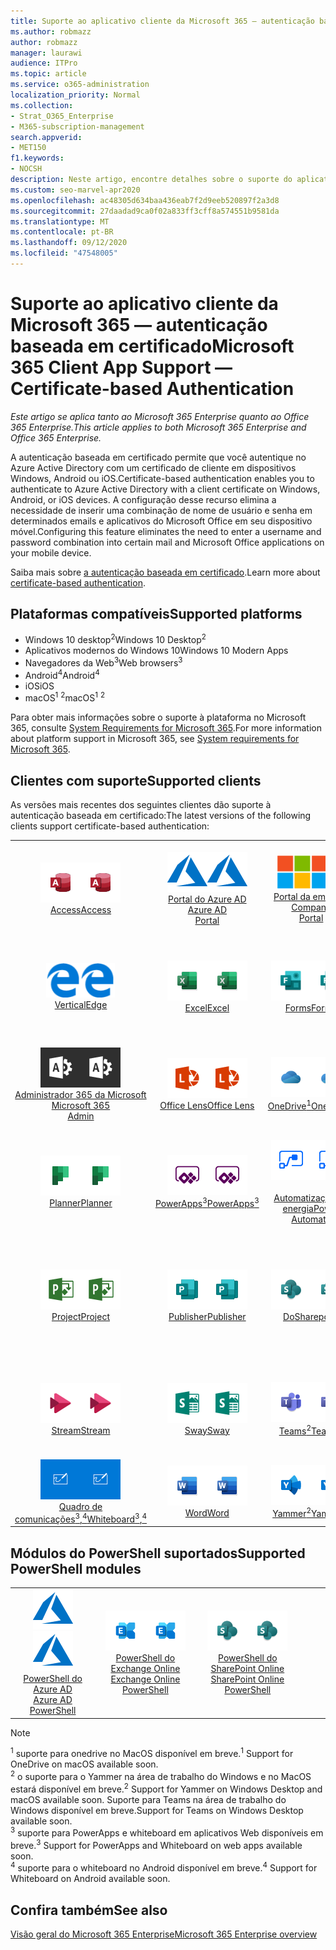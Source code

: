 ```yaml
---
title: Suporte ao aplicativo cliente da Microsoft 365 — autenticação baseada em certificado
ms.author: robmazz
author: robmazz
manager: laurawi
audience: ITPro
ms.topic: article
ms.service: o365-administration
localization_priority: Normal
ms.collection:
- Strat_O365_Enterprise
- M365-subscription-management
search.appverid:
- MET150
f1.keywords:
- NOCSH
description: Neste artigo, encontre detalhes sobre o suporte do aplicativo cliente do Microsoft 365 para autenticação baseada em certificado.
ms.custom: seo-marvel-apr2020
ms.openlocfilehash: ac48305d634baa436eab7f2d9eeb520897f2a3d8
ms.sourcegitcommit: 27daadad9ca0f02a833ff3cff8a574551b9581da
ms.translationtype: MT
ms.contentlocale: pt-BR
ms.lasthandoff: 09/12/2020
ms.locfileid: "47548005"
---
```

# <a name="microsoft-365-client-app-support--certificate-based-authentication"></a><span data-ttu-id="8f6ef-103">Suporte ao aplicativo cliente da Microsoft 365 — autenticação baseada em certificado</span><span class="sxs-lookup"><span data-stu-id="8f6ef-103">Microsoft 365 Client App Support — Certificate-based Authentication</span></span>

<span data-ttu-id="8f6ef-104">*Este artigo se aplica tanto ao Microsoft 365 Enterprise quanto ao Office 365 Enterprise.*</span><span class="sxs-lookup"><span data-stu-id="8f6ef-104">*This article applies to both Microsoft 365 Enterprise and Office 365 Enterprise.*</span></span>

<span data-ttu-id="8f6ef-105">A autenticação baseada em certificado permite que você autentique no Azure Active Directory com um certificado de cliente em dispositivos Windows, Android ou iOS.</span><span class="sxs-lookup"><span data-stu-id="8f6ef-105">Certificate-based authentication enables you to authenticate to Azure Active Directory with a client certificate on Windows, Android, or iOS devices.</span></span> <span data-ttu-id="8f6ef-106">A configuração desse recurso elimina a necessidade de inserir uma combinação de nome de usuário e senha em determinados emails e aplicativos do Microsoft Office em seu dispositivo móvel.</span><span class="sxs-lookup"><span data-stu-id="8f6ef-106">Configuring this feature eliminates the need to enter a username and password combination into certain mail and Microsoft Office applications on your mobile device.</span></span>

<span data-ttu-id="8f6ef-107">Saiba mais sobre [a autenticação baseada em certificado](https://docs.microsoft.com/azure/active-directory/authentication/active-directory-certificate-based-authentication-get-started).</span><span class="sxs-lookup"><span data-stu-id="8f6ef-107">Learn more about [certificate-based authentication](https://docs.microsoft.com/azure/active-directory/authentication/active-directory-certificate-based-authentication-get-started).</span></span>

## <a name="supported-platforms"></a><span data-ttu-id="8f6ef-108">Plataformas compatíveis</span><span class="sxs-lookup"><span data-stu-id="8f6ef-108">Supported platforms</span></span>

 - <span data-ttu-id="8f6ef-109">Windows 10 desktop<sup>2</sup></span><span class="sxs-lookup"><span data-stu-id="8f6ef-109">Windows 10 Desktop<sup>2</sup></span></span>
 - <span data-ttu-id="8f6ef-110">Aplicativos modernos do Windows 10</span><span class="sxs-lookup"><span data-stu-id="8f6ef-110">Windows 10 Modern Apps</span></span>
 - <span data-ttu-id="8f6ef-111">Navegadores da Web<sup>3</sup></span><span class="sxs-lookup"><span data-stu-id="8f6ef-111">Web browsers<sup>3</sup></span></span>
 - <span data-ttu-id="8f6ef-112">Android<sup>4</sup></span><span class="sxs-lookup"><span data-stu-id="8f6ef-112">Android<sup>4</sup></span></span>
 - <span data-ttu-id="8f6ef-113">iOS</span><span class="sxs-lookup"><span data-stu-id="8f6ef-113">iOS</span></span>
 - <span data-ttu-id="8f6ef-114">macOS<sup>1</sup> <sup>2</sup></span><span class="sxs-lookup"><span data-stu-id="8f6ef-114">macOS<sup>1</sup> <sup>2</sup></span></span>

<span data-ttu-id="8f6ef-115">Para obter mais informações sobre o suporte à plataforma no Microsoft 365, consulte [System Requirements for Microsoft 365](https://products.office.com/office-system-requirements).</span><span class="sxs-lookup"><span data-stu-id="8f6ef-115">For more information about platform support in Microsoft 365, see [System requirements for Microsoft 365](https://products.office.com/office-system-requirements).</span></span>

## <a name="supported-clients"></a><span data-ttu-id="8f6ef-116">Clientes com suporte</span><span class="sxs-lookup"><span data-stu-id="8f6ef-116">Supported clients</span></span>

<span data-ttu-id="8f6ef-117">As versões mais recentes dos seguintes clientes dão suporte à autenticação baseada em certificado:</span><span class="sxs-lookup"><span data-stu-id="8f6ef-117">The latest versions of the following clients support certificate-based authentication:</span></span>

| | | | | | |
|:---:|:---:|:---:|:---:|:---:|:---:|
| <span data-ttu-id="8f6ef-118">![Ícone do Access](../media/o365-access-64x64.png)</span><span class="sxs-lookup"><span data-stu-id="8f6ef-118">![Access icon](../media/o365-access-64x64.png)</span></span> <br> [<span data-ttu-id="8f6ef-119">Access</span><span class="sxs-lookup"><span data-stu-id="8f6ef-119">Access</span></span>](https://products.office.com/access) | <span data-ttu-id="8f6ef-120">![Ícone do Azure](../media/o365-azure-64x64.png)</span><span class="sxs-lookup"><span data-stu-id="8f6ef-120">![Azure icon](../media/o365-azure-64x64.png)</span></span> <br> [<span data-ttu-id="8f6ef-121">Portal do Azure AD <br></span><span class="sxs-lookup"><span data-stu-id="8f6ef-121">Azure AD <br> Portal </span></span>](https://azure.microsoft.com/features/azure-portal/) | <span data-ttu-id="8f6ef-122">![Ícone do portal da empresa](../media/o365-microsoft-64x64.png)</span><span class="sxs-lookup"><span data-stu-id="8f6ef-122">![Company portal icon](../media/o365-microsoft-64x64.png)</span></span> <br> [<span data-ttu-id="8f6ef-123">Portal da empresa <br></span><span class="sxs-lookup"><span data-stu-id="8f6ef-123">Company <br> Portal </span></span>](https://docs.microsoft.com/intune-user-help/sign-in-to-the-company-portal) | <span data-ttu-id="8f6ef-124">![Ícone do Delve](../media/o365-delve-64x64.png)</span><span class="sxs-lookup"><span data-stu-id="8f6ef-124">![Delve icon](../media/o365-delve-64x64.png)</span></span> <br> [<span data-ttu-id="8f6ef-125">Delve</span><span class="sxs-lookup"><span data-stu-id="8f6ef-125">Delve</span></span>](https://products.office.com/business/intelligent-search) | <span data-ttu-id="8f6ef-126">![Ícone do Dynamics 365](../media/o365-dynamics365-64x64.png)</span><span class="sxs-lookup"><span data-stu-id="8f6ef-126">![Dynamics 365 icon](../media/o365-dynamics365-64x64.png)</span></span> <br> [<span data-ttu-id="8f6ef-127">Dynamics 365</span><span class="sxs-lookup"><span data-stu-id="8f6ef-127">Dynamics 365</span></span>](https://dynamics.microsoft.com) 
| <span data-ttu-id="8f6ef-128">![Ícone de borda](../media/o365-edge-64x64.png)</span><span class="sxs-lookup"><span data-stu-id="8f6ef-128">![Edge icon](../media/o365-edge-64x64.png)</span></span> <br> [<span data-ttu-id="8f6ef-129">Vertical</span><span class="sxs-lookup"><span data-stu-id="8f6ef-129">Edge</span></span>](https://www.microsoft.com/windows/microsoft-edge) | <span data-ttu-id="8f6ef-130">![Ícone do Excel](../media/o365-excel-64x64.png)</span><span class="sxs-lookup"><span data-stu-id="8f6ef-130">![Excel icon](../media/o365-excel-64x64.png)</span></span> <br> [<span data-ttu-id="8f6ef-131">Excel</span><span class="sxs-lookup"><span data-stu-id="8f6ef-131">Excel</span></span>](https://products.office.com/excel) | <span data-ttu-id="8f6ef-132">![Ícone do Forms](../media/o365-forms-64x64.png)</span><span class="sxs-lookup"><span data-stu-id="8f6ef-132">![Forms icon](../media/o365-forms-64x64.png)</span></span> <br> [<span data-ttu-id="8f6ef-133">Forms</span><span class="sxs-lookup"><span data-stu-id="8f6ef-133">Forms</span></span>](https://flow.microsoft.com/connectors/shared_microsoftforms/microsoft-forms/) | <span data-ttu-id="8f6ef-134">![Ícone do Kaizala](../media/o365-kaizala-64x64.png)</span><span class="sxs-lookup"><span data-stu-id="8f6ef-134">![Kaizala icon](../media/o365-kaizala-64x64.png)</span></span> <br> [<span data-ttu-id="8f6ef-135">Kaizala</span><span class="sxs-lookup"><span data-stu-id="8f6ef-135">Kaizala</span></span>](https://products.office.com/en/business/microsoft-kaizala) | <span data-ttu-id="8f6ef-136">![Ícone de Office.com](../media/o365-office-64x64.png)</span><span class="sxs-lookup"><span data-stu-id="8f6ef-136">![Office.com icon](../media/o365-office-64x64.png)</span></span> <br> [<span data-ttu-id="8f6ef-137">Office.com</span><span class="sxs-lookup"><span data-stu-id="8f6ef-137">Office.com</span></span>](https://www.office.com/) 
| <span data-ttu-id="8f6ef-138">![Ícone de administração do Office 365](../media/o365-o365admin-64x64.png)</span><span class="sxs-lookup"><span data-stu-id="8f6ef-138">![Office 365 Admin icon](../media/o365-o365admin-64x64.png)</span></span> <br> [<span data-ttu-id="8f6ef-139">Administrador 365 da Microsoft <br></span><span class="sxs-lookup"><span data-stu-id="8f6ef-139">Microsoft 365 <br> Admin</span></span>](https://products.office.com/business/manage-office-365-admin-app) | <span data-ttu-id="8f6ef-140">![Ícone de lente](../media/o365-lens-64x64.png)</span><span class="sxs-lookup"><span data-stu-id="8f6ef-140">![Lens icon](../media/o365-lens-64x64.png)</span></span> <br> [<span data-ttu-id="8f6ef-141">Office Lens</span><span class="sxs-lookup"><span data-stu-id="8f6ef-141">Office Lens</span></span>](https://www.microsoft.com/p/office-lens/9wzdncrfj3t8?activetab=pivot%3Aoverviewtab) | <span data-ttu-id="8f6ef-142">![Ícone do OneDrive for Business](../media/o365-OneDrive-64x64.png)</span><span class="sxs-lookup"><span data-stu-id="8f6ef-142">![OneDrive for Business icon](../media/o365-OneDrive-64x64.png)</span></span> <br> [<span data-ttu-id="8f6ef-143">OneDrive<sup>1</sup></span><span class="sxs-lookup"><span data-stu-id="8f6ef-143">OneDrive<sup>1</sup></span></span>](https://products.office.com/onedrive-for-business/online-cloud-storage) |  <span data-ttu-id="8f6ef-144">![Ícone do OneNote](../media/o365-OneNote-64x64.png)</span><span class="sxs-lookup"><span data-stu-id="8f6ef-144">![OneNote icon](../media/o365-OneNote-64x64.png)</span></span> <br> [<span data-ttu-id="8f6ef-145">OneNote</span><span class="sxs-lookup"><span data-stu-id="8f6ef-145">OneNote</span></span>](https://products.office.com/onenote) | <span data-ttu-id="8f6ef-146">![Ícone do Outlook](../media/o365-outlook-64x64.png)</span><span class="sxs-lookup"><span data-stu-id="8f6ef-146">![Outlook icon](../media/o365-outlook-64x64.png)</span></span> <br> [<span data-ttu-id="8f6ef-147">Outlook</span><span class="sxs-lookup"><span data-stu-id="8f6ef-147">Outlook</span></span>](https://products.office.com/outlook) 
| <span data-ttu-id="8f6ef-148">![Ícone do Planner](../media/o365-planner-64x64.png)</span><span class="sxs-lookup"><span data-stu-id="8f6ef-148">![Planner icon](../media/o365-planner-64x64.png)</span></span> <br> [<span data-ttu-id="8f6ef-149">Planner</span><span class="sxs-lookup"><span data-stu-id="8f6ef-149">Planner</span></span>](https://products.office.com/business/task-management-software) | <span data-ttu-id="8f6ef-150">![Ícone do PowerApps](../media/o365-powerapps-64x64.png)</span><span class="sxs-lookup"><span data-stu-id="8f6ef-150">![PowerApps icon](../media/o365-powerapps-64x64.png)</span></span> <br> [<span data-ttu-id="8f6ef-151">PowerApps<sup>3</sup></span><span class="sxs-lookup"><span data-stu-id="8f6ef-151">PowerApps<sup>3</sup></span></span>](https://powerapps.microsoft.com) | <span data-ttu-id="8f6ef-152">![Ícone de automatização de energia](../media/o365-flow-64x64.png)</span><span class="sxs-lookup"><span data-stu-id="8f6ef-152">![Power Automate icon](../media/o365-flow-64x64.png)</span></span> <br> [<span data-ttu-id="8f6ef-153"><br>Automatização de energia</span><span class="sxs-lookup"><span data-stu-id="8f6ef-153">Power <br> Automate</span></span>](https://flow.microsoft.com) | <span data-ttu-id="8f6ef-154">![Ícone do PowerBI](../media/o365-powerbi-64x64.png)</span><span class="sxs-lookup"><span data-stu-id="8f6ef-154">![PowerBI icon](../media/o365-powerbi-64x64.png)</span></span> <br> [<span data-ttu-id="8f6ef-155">Power BI</span><span class="sxs-lookup"><span data-stu-id="8f6ef-155">Power BI</span></span>](https://powerbi.microsoft.com)| <span data-ttu-id="8f6ef-156">![Ícone do PowerPoint](../media/o365-powerpoint-64x64.png)</span><span class="sxs-lookup"><span data-stu-id="8f6ef-156">![PowerPoint icon](../media/o365-powerpoint-64x64.png)</span></span> <br> [<span data-ttu-id="8f6ef-157">PowerPoint</span><span class="sxs-lookup"><span data-stu-id="8f6ef-157">PowerPoint</span></span>](https://products.office.com/powerpoint) 
| <span data-ttu-id="8f6ef-158">![Ícone do Project](../media/o365-project-64x64.png)</span><span class="sxs-lookup"><span data-stu-id="8f6ef-158">![Project icon](../media/o365-project-64x64.png)</span></span> <br> [<span data-ttu-id="8f6ef-159">Project</span><span class="sxs-lookup"><span data-stu-id="8f6ef-159">Project</span></span>](https://products.office.com/project) | <span data-ttu-id="8f6ef-160">![Ícone do Publisher](../media/o365-publisher-64x64.png)</span><span class="sxs-lookup"><span data-stu-id="8f6ef-160">![Publisher icon](../media/o365-publisher-64x64.png)</span></span> <br> [<span data-ttu-id="8f6ef-161">Publisher</span><span class="sxs-lookup"><span data-stu-id="8f6ef-161">Publisher</span></span>](https://products.office.com/publisher) | <span data-ttu-id="8f6ef-162">![Ícone do SharePoint](../media/o365-sharepoint-64x64.png)</span><span class="sxs-lookup"><span data-stu-id="8f6ef-162">![SharePoint icon](../media/o365-sharepoint-64x64.png)</span></span> <br> [<span data-ttu-id="8f6ef-163">Do</span><span class="sxs-lookup"><span data-stu-id="8f6ef-163">Sharepoint</span></span>](https://products.office.com/sharepoint) | <span data-ttu-id="8f6ef-164">![Ícone do Skype for Business](../media/o365-skypeforbusiness-64x64.png)</span><span class="sxs-lookup"><span data-stu-id="8f6ef-164">![Skype for Business icon](../media/o365-skypeforbusiness-64x64.png)</span></span> <br> [<span data-ttu-id="8f6ef-165">Skype for <br> Business</span><span class="sxs-lookup"><span data-stu-id="8f6ef-165">Skype for <br> Business</span></span>](https://www.skype.com/business/) | <span data-ttu-id="8f6ef-166">![Ícone de notas auto-adesivas](../media/o365-stickynotes-64x64.png)</span><span class="sxs-lookup"><span data-stu-id="8f6ef-166">![Sticky Notes icon](../media/o365-stickynotes-64x64.png)</span></span> <br> [<span data-ttu-id="8f6ef-167">Notas auto-adesivas</span><span class="sxs-lookup"><span data-stu-id="8f6ef-167">Sticky Notes</span></span>](https://www.microsoft.com/p/microsoft-sticky-notes/9nblggh4qghw) 
| <span data-ttu-id="8f6ef-168">![Ícone do Stream](../media/o365-stream-64x64.png)</span><span class="sxs-lookup"><span data-stu-id="8f6ef-168">![Stream icon](../media/o365-stream-64x64.png)</span></span> <br> [<span data-ttu-id="8f6ef-169">Stream</span><span class="sxs-lookup"><span data-stu-id="8f6ef-169">Stream</span></span>](https://stream.microsoft.com) | <span data-ttu-id="8f6ef-170">![Ícone do Sway](../media/o365-sway-64x64.png)</span><span class="sxs-lookup"><span data-stu-id="8f6ef-170">![Sway icon](../media/o365-sway-64x64.png)</span></span> <br> [<span data-ttu-id="8f6ef-171">Sway</span><span class="sxs-lookup"><span data-stu-id="8f6ef-171">Sway</span></span>](https://sway.com) | <span data-ttu-id="8f6ef-172">![Ícone do Teams](../media/o365-teams-64x64.png)</span><span class="sxs-lookup"><span data-stu-id="8f6ef-172">![Teams icon](../media/o365-teams-64x64.png)</span></span> <br> [<span data-ttu-id="8f6ef-173">Teams<sup>2</sup></span><span class="sxs-lookup"><span data-stu-id="8f6ef-173">Teams<sup>2</sup></span></span>](https://products.office.com/microsoft-teams/group-chat-software) | <span data-ttu-id="8f6ef-174">![Ícone de tarefas pendentes](../media/o365-todo-64x64.png)</span><span class="sxs-lookup"><span data-stu-id="8f6ef-174">![To Do icon](../media/o365-todo-64x64.png)</span></span> <br> [<span data-ttu-id="8f6ef-175">To Do</span><span class="sxs-lookup"><span data-stu-id="8f6ef-175">To Do</span></span>](https://todo.microsoft.com) | <span data-ttu-id="8f6ef-176">![Ícone do Visio](../media/o365-visio-64x64.png)</span><span class="sxs-lookup"><span data-stu-id="8f6ef-176">![Visio icon](../media/o365-visio-64x64.png)</span></span> <br> [<span data-ttu-id="8f6ef-177">Visio</span><span class="sxs-lookup"><span data-stu-id="8f6ef-177">Visio</span></span>](https://products.office.com/visio/flowchart-software) 
| <span data-ttu-id="8f6ef-178">![Ícone do quadro de comunicações](../media/o365-whiteboard-64x64.png)</span><span class="sxs-lookup"><span data-stu-id="8f6ef-178">![Whiteboard icon](../media/o365-whiteboard-64x64.png)</span></span> <br> [<span data-ttu-id="8f6ef-179">Quadro de comunicações<sup>3</sup>,<sup>4</sup></span><span class="sxs-lookup"><span data-stu-id="8f6ef-179">Whiteboard<sup>3</sup>,<sup>4</sup></span></span>](https://whiteboard.microsoft.com/) | <span data-ttu-id="8f6ef-180">![Ícone do Word](../media/o365-word-64x64.png)</span><span class="sxs-lookup"><span data-stu-id="8f6ef-180">![Word icon](../media/o365-word-64x64.png)</span></span> <br> [<span data-ttu-id="8f6ef-181">Word</span><span class="sxs-lookup"><span data-stu-id="8f6ef-181">Word</span></span>](https://products.office.com/word) | <span data-ttu-id="8f6ef-182">![Ícone do Yammer](../media/o365-yammer-64x64.png)</span><span class="sxs-lookup"><span data-stu-id="8f6ef-182">![Yammer icon](../media/o365-yammer-64x64.png)</span></span> <br> [<span data-ttu-id="8f6ef-183">Yammer<sup>2</sup></span><span class="sxs-lookup"><span data-stu-id="8f6ef-183">Yammer<sup>2</sup></span></span>](https://products.office.com/yammer/yammer-overview) |

## <a name="supported-powershell-modules"></a><span data-ttu-id="8f6ef-184">Módulos do PowerShell suportados</span><span class="sxs-lookup"><span data-stu-id="8f6ef-184">Supported PowerShell modules</span></span>

| | | | | | |
|:---:|:---:|:---:|:---:|:---:|:---:|
| <span data-ttu-id="8f6ef-185">![Ícone do Azure](../media/o365-azure-64x64.png)</span><span class="sxs-lookup"><span data-stu-id="8f6ef-185">![Azure icon](../media/o365-azure-64x64.png)</span></span> <br> [<span data-ttu-id="8f6ef-186">PowerShell do Azure AD <br></span><span class="sxs-lookup"><span data-stu-id="8f6ef-186">Azure AD <br> PowerShell</span></span>](https://docs.microsoft.com/powershell/azure/active-directory/overview?view=azureadps-2.0) | <span data-ttu-id="8f6ef-187">![Ícone do Exchange](../media/o365-exchange-64x64.png)</span><span class="sxs-lookup"><span data-stu-id="8f6ef-187">![Exchange icon](../media/o365-exchange-64x64.png)</span></span> <br> [<span data-ttu-id="8f6ef-188">PowerShell do Exchange Online <br></span><span class="sxs-lookup"><span data-stu-id="8f6ef-188">Exchange Online <br> PowerShell</span></span>](https://docs.microsoft.com/powershell/exchange/exchange-online-powershell) | <span data-ttu-id="8f6ef-189">![Ícone do SharePoint](../media/o365-sharepoint-64x64.png)</span><span class="sxs-lookup"><span data-stu-id="8f6ef-189">![SharePoint icon](../media/o365-sharepoint-64x64.png)</span></span> <br> [<span data-ttu-id="8f6ef-190">PowerShell do SharePoint Online <br></span><span class="sxs-lookup"><span data-stu-id="8f6ef-190">SharePoint Online <br> PowerShell</span></span>](https://docs.microsoft.com/powershell/sharepoint/sharepoint-online/connect-sharepoint-online)

> [!NOTE]
> <span data-ttu-id="8f6ef-191"><sup>1</sup> suporte para onedrive no MacOS disponível em breve.</span><span class="sxs-lookup"><span data-stu-id="8f6ef-191"><sup>1</sup> Support for OneDrive on macOS available soon.</span></span> <br>
> <span data-ttu-id="8f6ef-192"><sup>2</sup> o suporte para o Yammer na área de trabalho do Windows e no MacOS estará disponível em breve.</span><span class="sxs-lookup"><span data-stu-id="8f6ef-192"><sup>2</sup> Support for Yammer on Windows Desktop and macOS available soon.</span></span> <span data-ttu-id="8f6ef-193">Suporte para Teams na área de trabalho do Windows disponível em breve.</span><span class="sxs-lookup"><span data-stu-id="8f6ef-193">Support for Teams on Windows Desktop available soon.</span></span><br>
> <span data-ttu-id="8f6ef-194"><sup>3</sup> suporte para PowerApps e whiteboard em aplicativos Web disponíveis em breve.</span><span class="sxs-lookup"><span data-stu-id="8f6ef-194"><sup>3</sup> Support for PowerApps and Whiteboard on web apps available soon.</span></span> <br>
> <span data-ttu-id="8f6ef-195"><sup>4</sup> suporte para o whiteboard no Android disponível em breve.</span><span class="sxs-lookup"><span data-stu-id="8f6ef-195"><sup>4</sup> Support for Whiteboard on Android available soon.</span></span>

## <a name="see-also"></a><span data-ttu-id="8f6ef-196">Confira também</span><span class="sxs-lookup"><span data-stu-id="8f6ef-196">See also</span></span>

[<span data-ttu-id="8f6ef-197">Visão geral do Microsoft 365 Enterprise</span><span class="sxs-lookup"><span data-stu-id="8f6ef-197">Microsoft 365 Enterprise overview</span></span>](microsoft-365-overview.md)
